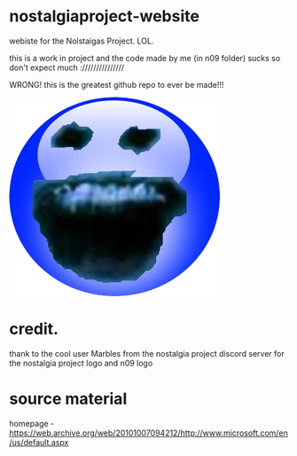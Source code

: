 # nostalgiaproject-website
webiste for the Nolstaigas Project. LOL.

this is a work in project and the code made by me (in n09 folder) sucks so don't expect much :///////////////

WRONG! this is the greatest github repo to ever be made!!!

![aero fafa blue](resources/aero_fafa_blue.png)

# credit.
thank to the cool user Marbles from the nostalgia project discord server for the nostalgia project logo and n09 logo

# source material
homepage - https://web.archive.org/web/20101007094212/http://www.microsoft.com/en/us/default.aspx

